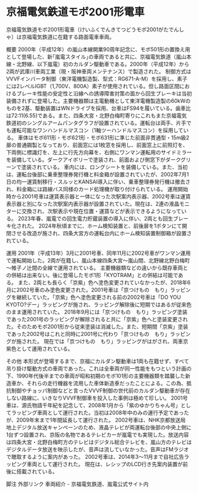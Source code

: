 # 京福電気鉄道モボ2001形電車

京福電気鉄道モボ2001形電車（けいふくでんきてつどうモボ2001がたでんしゃ）は京福電気鉄道に在籍する路面電車車両。

概要
2000年（平成12年）の嵐山本線開業90周年記念に、モボ501形の置換え用として登場した、新｢嵐電スタイル｣の車両であると共に、京福電気鉄道（嵐山本線・北野線、以下嵐電）初のカルダン駆動車である。2000年（平成12年）から2両が武庫川車両工業（現・阪神車両メンテナンス）で製造された。
制御方式はVVVFインバータ制御（東洋電機製造製、型式：RG671-A-M）を採用し、素子には2レベルIGBT（1,700V、800A）素子が使用されている。但し路面区間におけるブレーキ性能の安定性と沿線への誘導障害対策の面から回生ブレーキは当初装備されずに登場した。主要機器類は主電動機として東洋電機製造製の60kWのものを2基、駆動装置はWNドライブを採用、台車はFS94を履いている。歯車比は72:11(6.55)である。また、四条大宮・北野白梅町寄りにこれもまた京福電気鉄道初のシングルアームパンタグラフが設置されている。運転台は両手、片手でも運転可能なワンハンドルマスコン（1軸ツーハンドルマスコン）を採用している。
車体はモボ611形・モボ621形・モボ631形に準じた前面非貫通型・15m級2扉の普通鋼製となっており、前面窓には1枚窓を採用し、前面窓上に前照灯を、下両側に標識灯を、左上に行先方向幕を、右側にワンマン運転用のサイドミラーを装備している。ダークアイボリーで塗装され、前面および側窓下がダークグリーンで塗装されている。
車内には、ロングシートを装備している。また、当初は、運転台後部に乗車整理券発行機と料金箱が設置されていたが、2002年7月1日の均一運賃制移行・スルッとKANSAI導入に伴い、乗車整理券発行機は撤去され、料金箱には路線バス同様のカード処理機が取り付けられている。
運用開始時から2001号車は運賃表示器と一体になった次駅案内表示器、2002号車は運賃表示器と別になった次駅案内表示器が設置されていた。現在は、2連の液晶モニターに交換され、次駅表示や現在位置・運賃などが表示できるようになっている。
2023年春、嵐電での回生電力貯蔵装置の導入に伴い、2両とも回生ブレーキ化された。
2024年秋頃までに、ホーム検知装置と、前後扉を1ボタンにて開閉させる改造が施され、四条大宮方の運転台内にホーム検知装置制御箱が設置されている。

運用
2001年（平成13年）3月に2001号車、同年11月に2002号車がワンマン運用で運転開始した。2両が在籍し、嵐山本線四条大宮～嵐山間、北野線北野白梅町～帷子ノ辻間の全線で運用されている。
主要機器類などの違いから既存車両との併結は出来ない。後に登場したモボ1形「KYOTRAM」との併結は可能である。
また、2両とも長らく「京紫」色へ塗色変更されていなかったが、2018年6月に2002号車のみ塗色変更された。2001号車は「京つけもの　もり」ラッピングを継続していた。「京紫」色へ塗色変更される前の2002号車は「DO YOU KYOTO?デー」ラッピングが施され、ラッピング解除後に短期ではあるが従来色のまま運用されていた。
2018年9月には「京つけもの　もり」ラッピング塗装であった2001号のラッピングが解除されると共に「京紫」色へと塗装変更された。そのためモボ2001形から従来塗装は消滅した。また、短期間「京紫」塗装であった2002号はこれと同時に2001号に代わり「京つけもの　もり」ラッピングが施された。
現在では「京つけもの　もり」ラッピングがはがされ、両車京紫色として運用されている。

その他
本形式が登場するまで、京福にカルダン駆動車は1両も在籍せず、すべて吊り掛け駆動方式の車両であった。これは全車両が同一性能をもつという計画の下、1990年代後半までの車両が昭和初期のモボ101形の主要機器類を踏襲した新造車か、それらの走行機器を流用した車体新造車だったことによる。この為、抵抗制御やチョッパ制御などと言ったVVVF制御の世代前のカルダン駆動車が存在しない路線に、いきなりVVVF制御車を投入した事例は極めて珍しい。
2001号車は、源氏物語千年紀を記念して、2008年1月から「紫のゆかりちゃん号」としてラッピング車両として運行された。当初は2008年中のみの運行予定であったが、2009年末まで1年間延長して運行された。
2002号車は、NHK京都放送局 地上デジタル放送キャンペーンのため、液晶テレビが両運転台後部の中央上側に1台ずつ設置され、京阪の名物であるテレビカーが嵐電でも実現した。放送内容は四条大宮・北野白梅町方のテレビはデジタル総合テレビを、嵐山方のテレビはデジタルデータ放送を映示したが、音声は流していなかった。音声はFMラジオで聴取するように案内があった。
2002号車は、2014年3～11月まで自社広告ラッピング車両として運行された。
現在は、レシップのLCD行き先案内装置が前後に搭載されている。

脚注
外部リンク
車両紹介 - 京福電気鉄道、嵐電公式サイト内